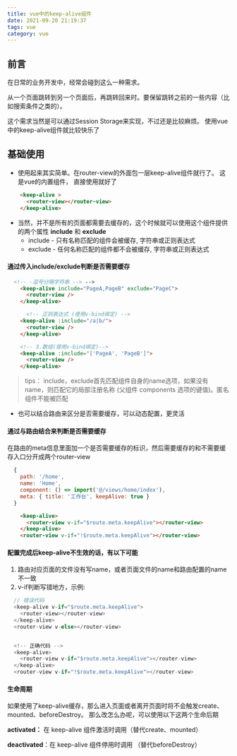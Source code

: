 ```yaml
---
title: vue中的keep-alive组件
date: 2021-09-20 21:19:37
tags: vue
category: vue
---
```



## 前言

在日常的业务开发中，经常会碰到这么一种需求。

从一个页面跳转到另一个页面后，再跳转回来时。要保留跳转之前的一些内容（比如搜索条件之类的）。

这个需求当然是可以通过Session Storage来实现，不过还是比较麻烦。 使用vue中的keep-alive组件就比较快乐了


## 基础使用

- 使用起来其实简单。在router-view的外面包一层keep-alive组件就行了。 这是vue的内置组件， 直接使用就好了

```html
    <keep-alive >
      <router-view></router-view>
    </keep-alive>
```

- 当然，并不是所有的页面都需要去缓存的，这个时候就可以使用这个组件提供的两个属性 **include** 和 **exclude** 
  - include - 只有名称匹配的组件会被缓存, 字符串或正则表达式
  - exclude - 任何名称匹配的组件都不会被缓存, 字符串或正则表达式

#### 通过传入include/exclude判断是否需要缓存

```html
  <!-- -逗号分隔字符串 --> -->
    <keep-alive include="PageA,PageB" exclude="PageC">
      <router-view />
    </keep-alive>

      <!-- 正则表达式 (使用v-bind绑定) -->
    <keep-alive :include="/a|b/">
      <router-view />
    </keep-alive>

    <!-- 3.数组(使用v-bind绑定)-->
    <keep-alive :include="['PageA', 'PageB']">
      <router-view />
    </keep-alive>
```


 > tips： include，exclude首先匹配组件自身的name选项，如果没有name，则匹配它的局部注册名称 (父组件 components 选项的键值)。匿名组件不能被匹配


- 也可以结合路由来区分是否需要缓存，可以动态配置，更灵活
  
#### 通过与路由结合来判断是否需要缓存

在路由的meta信息里面加一个是否需要缓存的标识，然后需要缓存的和不需要缓存入口分开成两个router-view

```js
  {
    path: '/home',
    name: 'Home',
    component: () => import('@/views/home/index'),
    meta: { title: '工作台', keepAlive: true }
  }
```

``` html
    <keep-alive>
      <router-view v-if="$route.meta.keepAlive"></router-view>
    </keep-alive>
    <router-view v-if="!$route.meta.keepAlive"></router-view>
```

#### 配置完成后keep-alive不生效的话，有以下可能

1. 路由对应页面的文件没有写name，或者页面文件的name和路由配置的name不一致
2. v-if判断写错地方，示例:
  ```js
    // 错误代码
    <keep-alive v-if="$route.meta.keepAlive">
      <router-view></router-view>
    </keep-alive>
    <router-view v-else></router-view>


    <!-- 正确代码 -->
    <keep-alive>
      <router-view v-if="$route.meta.keepAlive"></router-view>
    </keep-alive>
    <router-view v-if="!$route.meta.keepAlive"></router-view>
  ```


#### 生命周期

如果使用了keep-alive缓存，那么进入页面或者离开页面时将不会触发create、mounted、beforeDestroy。 那么改怎么办呢，可以使用以下这两个生命后期

**activated：** 在 keep-alive 组件激活时调用（替代create、mounted）

**deactivated**：在 keep-alive 组件停用时调用 （替代beforeDestroy）
